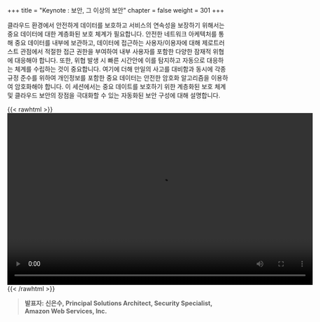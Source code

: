 +++
title = "Keynote : 보안, 그 이상의 보안"
chapter = false
weight = 301
+++

 클라우드 환경에서 안전하게 데이터를 보호하고 서비스의 연속성을 보장하기 위해서는 중요 데이터에 대한 계층화된 보호 체계가 필요합니다. 안전한 네트워크 아케텍처를 통해 중요 데이터를 내부에 보관하고, 데이터에 접근하는 사용자/이용자에 대해 제로트러스트 관점에서 적절한 접근 권한을 부여하여 내부 사용자를 포함한 다양한 잠재적 위협에 대응해야 합니다. 또한, 위협 발생 시 빠른 시간안에 이를 탐지하고 자동으로 대응하는 체계를 수립하는 것이 중요합니다. 여기에 더해 만일의 사고를 대비함과 동시에 각종 규정 준수를 위하여 개인정보를 포함한 중요 데이터는 안전한 암호화 알고리즘을 이용하여 암호화해야 합니다. 이 세션에서는 중요 데이트를 보호하기 위한 계층화된 보호 체계 및 클라우드 보안의 장점을 극대화할 수 있는 자동화된 보안 구성에 대해 설명합니다.

{{< rawhtml >}}
<video width="696" height="392" controls>
  <source src="https://dxjsvn24c4x1f.cloudfront.net/OnDemandTracks/keynote_1.mp4" type="video/mp4">
  Your browser doesn't support video.
</video>
{{< /rawhtml >}}

>  **발표자: 신은수, Principal Solutions Architect, Security Specialist, Amazon Web Services, Inc.** 
